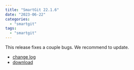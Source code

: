 ```yaml
---
title: "SmartGit 22.1.6"
date: "2023-06-22"
categories:
  - "smartgit"
tags:
  - "smartgit"
---
```


This release fixes a couple bugs. We recommend to update.

- [change log](https://www.syntevo.com/smartgit/changelog.txt)
- [download](https://www.syntevo.com/smartgit/download)
